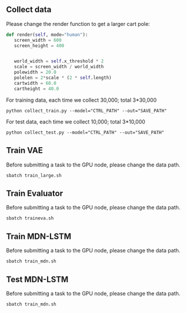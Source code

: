

## Collect data

Please change the render function to get a larger cart pole:
```python
def render(self, mode="human"):
   screen_width = 600
   screen_height = 400


   world_width = self.x_threshold * 2
   scale = screen_width / world_width
   polewidth = 20.0
   polelen = 2*scale * (2 * self.length)
   cartwidth = 60.0
   cartheight = 40.0
```
For training data, each time we collect 30,000; total 3*30,000

```
python collect_train.py --model="CTRL_PATH" --out="SAVE_PATH"
```

For test data, each time we collect 10,000; total 3*10,000
```
python collect_test.py --model="CTRL_PATH" --out="SAVE_PATH"
```



## Train  VAE

Before submitting a task to the GPU node, please change the data path.
```
sbatch train_large.sh
```

## Train  Evaluator

Before submitting a task to the GPU node, please change the data path.
```
sbatch traineva.sh
```

## Train  MDN-LSTM

Before submitting a task to the GPU node, please change the data path.
```
sbatch train_mdn.sh
```


## Test  MDN-LSTM

Before submitting a task to the GPU node, please change the data path.
```
sbatch train_mdn.sh
```
